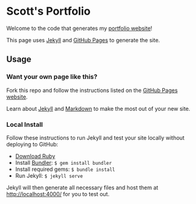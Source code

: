# Scott's Portfolio

Welcome to the code that generates my [portfolio website](https://kangabru.github.io/)!

This page uses [Jekyll](https://jekyllrb.com/) and [GitHub Pages](https://pages.github.com/) to generate the site.

## Usage

### Want your own page like this?

Fork this repo and follow the instructions listed on the [GitHub Pages website](https://pages.github.com/).

Learn about [Jekyll](https://jekyllrb.com/) and [Markdown](https://github.com/adam-p/markdown-here/wiki/Markdown-Cheatsheet) to make the most out of your new site.

### Local Install

Follow these instructions to run Jekyll and test your site locally without deploying to GitHub:
- [Download Ruby](https://www.ruby-lang.org/en/downloads/)
- Install [Bundler](https://bundler.io/): `$ gem install bundler`
- Install required gems: `$ bundle install`
- Run Jekyll: `$ jekyll serve`

Jekyll will then generate all necessary files and host them at [http://localhost:4000/](http://localhost:4000/) for you to test out.